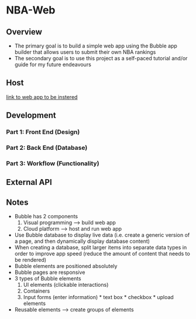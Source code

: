 # NBA-Web
## Overview
* The primary goal is to build a simple web app using the Bubble app builder that allows users to submit their own NBA rankings
* The secondary goal is to use this project as a self-paced tutorial and/or guide for my future endeavours

## Host
[link to web app to be instered]()

## Development
### Part 1: Front End (Design)

### Part 2: Back End (Database)

### Part 3: Workflow (Functionality)

## External API

## Notes
* Bubble has 2 components
  1. Visual programming --> build web app
  2. Cloud platform --> host and run web app
* Use Bubble database to display live data (i.e. create a generic version of a page, and then dynamically display database content)
* When creating a database, split larger items into separate data types in order to improve app speed (reduce the amount of content that needs to be rendered)
* Bubble elements are positioned absolutely
* Bubble pages are responsive
* 3 types of Bubble elements
    1. UI elements (clickable interactions)
    2. Containers
    3. Input forms (enter information)
      * text box
      * checkbox
      * upload elements
* Reusable elements --> create groups of elements
